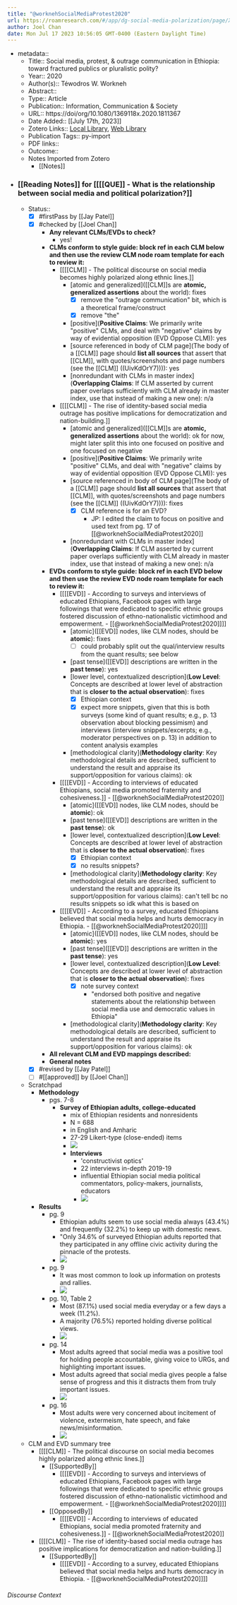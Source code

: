 ```yaml
---
title: "@worknehSocialMediaProtest2020"
url: https://roamresearch.com/#/app/dg-social-media-polarization/page/Xz1gTrv_I
author: Joel Chan
date: Mon Jul 17 2023 10:56:05 GMT-0400 (Eastern Daylight Time)
---
```


- metadata::
    - Title:: Social media, protest, &amp; outrage communication in Ethiopia: toward fractured publics or pluralistic polity?
    - Year:: 2020
    - Author(s):: Téwodros W. Workneh
    - Abstract::
    - Type:: Article
    - Publication:: Information, Communication &amp; Society
    - URL:: https://doi/org/10.1080/1369118x.2020.1811367
    - Date Added:: [[July 17th, 2023]]
    - Zotero Links:: [Local Library](zotero://select/groups/4985507/items/BDA87WI9), [Web Library](https://www.zotero.org/groups/4985507/items/BDA87WI9)
    - Publication Tags:: py-import
    - PDF links::
    - Outcome::
    - Notes Imported from Zotero
        - [[Notes]]
- ### [[Reading Notes]] for [[[[QUE]] - What is the relationship between social media and political polarization?]]
    - Status::
        - [x] #firstPass by [[Jay Patel]]
        - [x] #checked by [[Joel Chan]]
            - **Any relevant CLMs/EVDs to check?**
                - yes!
            - **CLMs conform to style guide: block ref in each CLM below and then use the review CLM node roam template for each to review it:**
                - [[[[CLM]] - The political discourse on social media becomes highly polarized along ethnic lines.]]
                    - [atomic and generalized]([[CLM]]s are **atomic, generalized assertions** about the world): fixes
                        - [x] remove the "outrage communication" bit, which is a theoretical frame/construct
                        - [x] remove "the"
                    - [positive](**Positive Claims**: We primarily write "positive" CLMs, and deal with "negative" claims by way of evidential opposition (EVD Oppose CLM)): yes
                    - [source referenced in body of CLM page](The body of a [[CLM]] page should **list all sources** that assert that [[CLM]], with quotes/screenshots and page numbers (see the [[CLM]] ((UivKdOrY7)))): yes
                    - [nonredundant with CLMs in master index](**Overlapping Claims**: If CLM asserted by current paper overlaps sufficiently with CLM already in master index, use that instead of making a new one): n/a
                - [[[[CLM]] - The rise of identity-based social media outrage has positive implications for democratization and nation-building.]]
                    - [atomic and generalized]([[CLM]]s are **atomic, generalized assertions** about the world): ok for now, might later split this into one focused on positive and one focused on negative
                    - [positive](**Positive Claims**: We primarily write "positive" CLMs, and deal with "negative" claims by way of evidential opposition (EVD Oppose CLM)): yes
                    - [source referenced in body of CLM page](The body of a [[CLM]] page should **list all sources** that assert that [[CLM]], with quotes/screenshots and page numbers (see the [[CLM]] ((UivKdOrY7)))): fixes
                        - [x] CLM reference is for an EVD?
                            - JP: I edited the claim to focus on positive and used text from pg. 17 of [[@worknehSocialMediaProtest2020]]
                    - [nonredundant with CLMs in master index](**Overlapping Claims**: If CLM asserted by current paper overlaps sufficiently with CLM already in master index, use that instead of making a new one): n/a
            - **EVDs conform to style guide: block ref in each EVD below and then use the review EVD node roam template for each to review it:**
                - [[[[EVD]] - According to surveys and interviews of educated Ethiopians, Facebook pages with large followings that were dedicated to specific ethnic groups fostered discussion of ethno-nationalistic victimhood and empowerment. - [[@worknehSocialMediaProtest2020]]]]
                    - [atomic]([[EVD]] nodes, like CLM nodes, should be **atomic**): fixes
                        - [ ] could probably split out the qual/interview results from the quant results; see below
                    - [past tense]([[EVD]] descriptions are written in the **past tense**): yes
                    - [lower level, contextualized description](**Low Level**: Concepts are described at lower level of abstraction that is **closer to the actual observation**): fixes
                        - [x] Ethiopian context
                        - [x] expect more snippets, given that this is both surveys (some kind of quant results; e.g., p. 13 observation about blocking pessimism) and interviews (interview snippets/excerpts; e.g., moderator perspectives on p. 13) in addition to content analysis examples
                    - [methodological clarity](**Methodology clarity**: Key methodological details are described, sufficient to understand the result and appraise its support/opposition for various claims): ok
                - [[[[EVD]] - According to interviews of educated Ethiopians, social media promoted fraternity and cohesiveness.]] - [[@worknehSocialMediaProtest2020]]
                    - [atomic]([[EVD]] nodes, like CLM nodes, should be **atomic**): ok
                    - [past tense]([[EVD]] descriptions are written in the **past tense**): ok
                    - [lower level, contextualized description](**Low Level**: Concepts are described at lower level of abstraction that is **closer to the actual observation**): fixes
                        - [x] Ethiopian context
                        - [x] no results snippets?
                    - [methodological clarity](**Methodology clarity**: Key methodological details are described, sufficient to understand the result and appraise its support/opposition for various claims): can't tell bc no results snippets so idk what this is based on
                - [[[[EVD]] - According to a survey, educated Ethiopians believed that social media helps and hurts democracy in Ethiopia. - [[@worknehSocialMediaProtest2020]]]]
                    - [atomic]([[EVD]] nodes, like CLM nodes, should be **atomic**): yes
                    - [past tense]([[EVD]] descriptions are written in the **past tense**): yes
                    - [lower level, contextualized description](**Low Level**: Concepts are described at lower level of abstraction that is **closer to the actual observation**): fixes
                        - [x] note survey context
                            - "endorsed both positive and negative statements about the relationship between social media use and democratic values in Ethiopia"
                    - [methodological clarity](**Methodology clarity**: Key methodological details are described, sufficient to understand the result and appraise its support/opposition for various claims): ok
            - **All relevant CLM and EVD mappings described:**
            - **General notes**
        - [x] #revised by [[Jay Patel]]
        - [ ] #[[approved]] by [[Joel Chan]]
    - Scratchpad
        - **Methodology**
            - pgs. 7-8
                - **Survey of Ethiopian adults, college-educated**
                    - mix of Ethiopian residents and nonresidents
                    - N = 688
                    - in English and Amharic
                    - 27-29 Likert-type (close-ended) items
                    - ![](https://firebasestorage.googleapis.com/v0/b/firescript-577a2.appspot.com/o/imgs%2Fapp%2Fdg-social-media-polarization%2FXmxaI7yw9N.08.03.png?alt=media&token=875f890d-6527-45a4-88b2-2c31ec228176)
                    - **Interviews**
                        - 'constructivist optics'
                        - 22 interviews in-depth 2019-19
                        - influential Ethiopian social media political commentators, policy-makers, journalists, educators
                        - ![](https://firebasestorage.googleapis.com/v0/b/firescript-577a2.appspot.com/o/imgs%2Fapp%2Fdg-social-media-polarization%2F33zgtcd_zh.09.10.png?alt=media&token=1a071c80-6cc4-4e37-ab8c-e6613f8b9902)
        - **Results**
            - pg. 9
                - Ethiopian adults seem to use social media always (43.4%) and frequently (32.2%) to keep up with domestic news.
                - "Only 34.6% of surveyed Ethiopian adults reported that they participated in any offline civic activity during the pinnacle of the protests.
                - ![](https://firebasestorage.googleapis.com/v0/b/firescript-577a2.appspot.com/o/imgs%2Fapp%2Fdg-social-media-polarization%2FOWvFKM1G-S.10.27.png?alt=media&token=ed7fbaa6-8731-4f78-a507-13b443bb9a6f)
            - pg. 9
                - It was most common to look up information on protests and rallies.
                - ![](https://firebasestorage.googleapis.com/v0/b/firescript-577a2.appspot.com/o/imgs%2Fapp%2Fdg-social-media-polarization%2FcLV8ccyIIw.11.06.png?alt=media&token=3feb9753-9d0f-492e-9c20-7666ed8fb8e0)
            - pg. 10, Table 2
                - Most (87.1%) used social media everyday or a few days a week (11.2%).
                - A majority (76.5%) reported holding diverse political views.
                - ![](https://firebasestorage.googleapis.com/v0/b/firescript-577a2.appspot.com/o/imgs%2Fapp%2Fdg-social-media-polarization%2FAhAddDdqJ-.12.40.png?alt=media&token=e1b564ad-5a83-4c67-88c5-f3907872757a)
            - pg. 14
                - Most adults agreed that social media was a positive tool for holding people accountable, giving voice to URGs, and highlighting important issues.
                - Most adults agreed that social media gives people a false sense of progress and this it distracts them from truly important issues.
                - ![](https://firebasestorage.googleapis.com/v0/b/firescript-577a2.appspot.com/o/imgs%2Fapp%2Fdg-social-media-polarization%2FxX-ItWZrY0.20.55.png?alt=media&token=92a0fd6c-3de1-4975-9ab6-b7f8cf7808bb)
            - pg. 16
                - Most adults were very concerned about incitement of violence, extermeism, hate speech, and fake news/misinformation.
                - ![](https://firebasestorage.googleapis.com/v0/b/firescript-577a2.appspot.com/o/imgs%2Fapp%2Fdg-social-media-polarization%2FCVn__3mU8e.32.30.png?alt=media&token=069dd895-4233-4b56-866c-98cefa63f813)
    - CLM and EVD summary tree
        - [[[[CLM]] - The political discourse on social media becomes highly polarized along ethnic lines.]]
            - [[SupportedBy]]
                - [[[[EVD]] - According to surveys and interviews of educated Ethiopians, Facebook pages with large followings that were dedicated to specific ethnic groups fostered discussion of ethno-nationalistic victimhood and empowerment. - [[@worknehSocialMediaProtest2020]]]]
            - [[OpposedBy]]
                - [[[[EVD]] - According to interviews of educated Ethiopians, social media promoted fraternity and cohesiveness.]] - [[@worknehSocialMediaProtest2020]]
        - [[[[CLM]] - The rise of identity-based social media outrage has positive implications for democratization and nation-building.]]
            - [[SupportedBy]]
                - [[[[EVD]] - According to a survey, educated Ethiopians believed that social media helps and hurts democracy in Ethiopia. - [[@worknehSocialMediaProtest2020]]]]

###### Discourse Context


